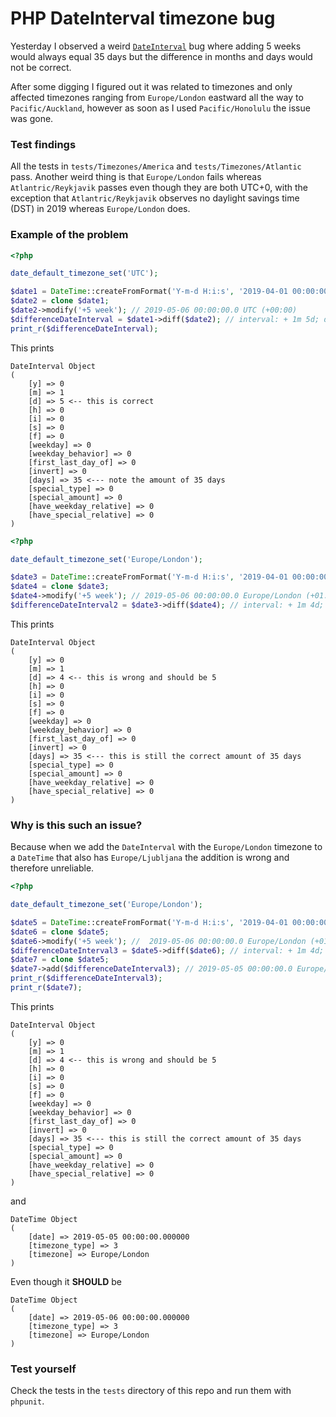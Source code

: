 # PHP DateInterval timezone bug

Yesterday I observed a weird [`DateInterval`](http://php.net/manual/en/class.dateinterval.php) bug where adding 5 weeks would always equal 35 days but the difference in months and days would not be correct.

After some digging I figured out it was related to timezones and only affected timezones ranging from `Europe/London` eastward all the way to `Pacific/Auckland`, however as soon as I used `Pacific/Honolulu` the issue was gone.

### Test findings

All the tests in `tests/Timezones/America` and `tests/Timezones/Atlantic` pass. Another weird thing is that `Europe/London` fails whereas `Atlantric/Reykjavik` passes even though they are both UTC+0, with the exception that `Atlantric/Reykjavik` observes no daylight savings time (DST) in 2019 whereas `Europe/London` does.

### Example of the problem

```php
<?php

date_default_timezone_set('UTC');

$date1 = DateTime::createFromFormat('Y-m-d H:i:s', '2019-04-01 00:00:00'); // 2019-04-01 00:00:00.0 UTC (+00:00)
$date2 = clone $date1;
$date2->modify('+5 week'); // 2019-05-06 00:00:00.0 UTC (+00:00)
$differenceDateInterval = $date1->diff($date2); // interval: + 1m 5d; days: 35
print_r($differenceDateInterval);
```
This prints
```
DateInterval Object
(
    [y] => 0
    [m] => 1
    [d] => 5 <-- this is correct
    [h] => 0
    [i] => 0
    [s] => 0
    [f] => 0
    [weekday] => 0
    [weekday_behavior] => 0
    [first_last_day_of] => 0
    [invert] => 0
    [days] => 35 <--- note the amount of 35 days
    [special_type] => 0
    [special_amount] => 0
    [have_weekday_relative] => 0
    [have_special_relative] => 0
)

```
```php
<?php

date_default_timezone_set('Europe/London');

$date3 = DateTime::createFromFormat('Y-m-d H:i:s', '2019-04-01 00:00:00'); //  2019-04-01 00:00:00.0 Europe/London (+01:00)
$date4 = clone $date3;
$date4->modify('+5 week'); // 2019-05-06 00:00:00.0 Europe/London (+01:00)
$differenceDateInterval2 = $date3->diff($date4); // interval: + 1m 4d; days 35
```
This prints
```
DateInterval Object
(
    [y] => 0
    [m] => 1
    [d] => 4 <-- this is wrong and should be 5
    [h] => 0
    [i] => 0
    [s] => 0
    [f] => 0
    [weekday] => 0
    [weekday_behavior] => 0
    [first_last_day_of] => 0
    [invert] => 0
    [days] => 35 <--- this is still the correct amount of 35 days
    [special_type] => 0
    [special_amount] => 0
    [have_weekday_relative] => 0
    [have_special_relative] => 0
)
```
### Why is this such an issue?

Because when we add the `DateInterval` with the `Europe/London` timezone to a `DateTime` that also has `Europe/Ljubljana` the addition is wrong and therefore unreliable.
```php
<?php

date_default_timezone_set('Europe/London');

$date5 = DateTime::createFromFormat('Y-m-d H:i:s', '2019-04-01 00:00:00'); // 2019-04-01 00:00:00.0 Europe/London (+01:00)
$date6 = clone $date5;
$date6->modify('+5 week'); //  2019-05-06 00:00:00.0 Europe/London (+01:00)
$differenceDateInterval3 = $date5->diff($date6); // interval: + 1m 4d; days 35
$date7 = clone $date5;
$date7->add($differenceDateInterval3); // 2019-05-05 00:00:00.0 Europe/London (+01:00)
print_r($differenceDateInterval3);
print_r($date7);
```
This prints
```
DateInterval Object
(
    [y] => 0
    [m] => 1
    [d] => 4 <-- this is wrong and should be 5
    [h] => 0
    [i] => 0
    [s] => 0
    [f] => 0
    [weekday] => 0
    [weekday_behavior] => 0
    [first_last_day_of] => 0
    [invert] => 0
    [days] => 35 <--- this is still the correct amount of 35 days
    [special_type] => 0
    [special_amount] => 0
    [have_weekday_relative] => 0
    [have_special_relative] => 0
)
```
and
```
DateTime Object
(
    [date] => 2019-05-05 00:00:00.000000
    [timezone_type] => 3
    [timezone] => Europe/London
)
```
Even though it __SHOULD__ be 
```
DateTime Object
(
    [date] => 2019-05-06 00:00:00.000000
    [timezone_type] => 3
    [timezone] => Europe/London
)
```

### Test yourself

Check the tests in the `tests` directory of this repo and run them with `phpunit`.